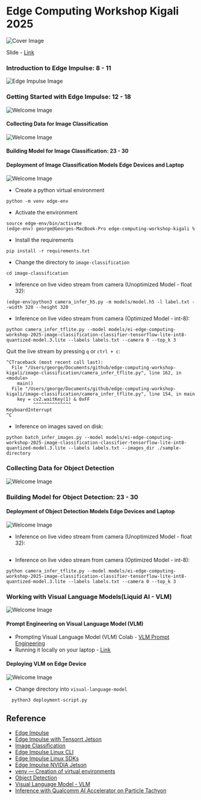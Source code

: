 # Edge Computing Workshop Kigali 2025

![Cover Image](./asset/header-image.jpg)

Slide - [Link](https://docs.google.com/presentation/d/1E56lccdfK-RObEJX98kK9nOLPP6bARF_jRshlebHVts/edit?usp=sharing) 


### Introduction to Edge Impulse: 8 - 11
![Edge Impulse Image](./asset/edge-impulse-cover.png)


### Getting Started with Edge Impulse: 12 - 18 

![Welcome Image](./asset/welcome.png)

#### Collecting Data for Image Classification
![Welcome Image](./asset/data-collection-image-classification.png)


#### Building Model for Image Classification: 23 - 30
<!-- ![Welcome Image](./asset/welcome.png) -->

#### Deployment of Image Classification Models Edge Devices and Laptop 
![Welcome Image](./asset/image-classification-feed.jpg)

- Create a python virtual environment 
```
python -m venv edge-env
```

- Activate the environment
```
source edge-env/bin/activate
(edge-env) george@Georges-MacBook-Pro edge-computing-workshop-kigali % 
```

- Install the requirements
```
pip install -r requirements.txt
```

- Change the directory to `image-classification`
```
cd image-classification
```
- Inference on live video stream from camera (Unoptimized Model - float 32): 
```
(edge-env)python3 camera_infer_h5.py -m models/model.h5 -l label.txt --width 320 --height 320 
```
- Inference on live video stream from camera (Optimized Model - int-8): 
```
python camera_infer_tflite.py --model models/ei-edge-computing-workshop-2025-image-classification-classifier-tensorflow-lite-int8-quantized-model.3.lite --labels labels.txt --camera 0 --top_k 3
```

Quit the live stream by pressing `q` or `ctrl + c`: 
```
^CTraceback (most recent call last):
  File "/Users/george/Documents/github/edge-computing-workshop-kigali/image-classification/camera_infer_tflite.py", line 162, in <module>
    main()
  File "/Users/george/Documents/github/edge-computing-workshop-kigali/image-classification/camera_infer_tflite.py", line 154, in main
    key = cv2.waitKey(1) & 0xFF
          ^^^^^^^^^^^^^^
KeyboardInterrupt
^C
```

- Inference on images saved on disk: 
```
python batch_infer_images.py --model models/ei-edge-computing-workshop-2025-image-classification-classifier-tensorflow-lite-int8-quantized-model.3.lite --labels labels.txt --images_dir ./sample-directory
```

### Collecting Data for Object Detection 
![Welcome Image](./asset/data-collection-object-detection.jpg)

### Building Model for Object Detection: 23 - 30
<!-- ![Welcome Image](./asset/welcome.png) -->

#### Deployment of Object Detection Models Edge Devices and Laptop 
![Welcome Image](./asset/object-detection-feed.jpg)

- Inference on live video stream from camera (Unoptimized Model - float 32): 

```

```

- Inference on live video stream from camera (Optimized Model - int-8): 
```
python camera_infer_tflite.py --model models/ei-edge-computing-workshop-2025-image-classification-classifier-tensorflow-lite-int8-quantized-model.3.lite --labels labels.txt --camera 0 --top_k 3
```



### Working with Visual Language Models(Liquid AI - VLM) 
![Welcome Image](./asset/vlm-prompting.png)
#### Prompt Engineering on Visual Language Model (VLM) 
- Prompting Visual Language Model (VLM) Colab - [VLM Prompt Engineering](https://colab.research.google.com/drive/1uMbCadRY-ILQtsJ5DS2l1qAYWNMg_Kv9?usp=sharing)
- Running it locally on your laptop - [Link]()

#### Deploying VLM on Edge Device 
![Welcome Image](./asset/jetson-orin.jpg)

- Change directory into `visual-language-model`
```
  python3 deployment-script.py
```

## Reference 
- [Edge Impulse]()
- [Edge Impulse with Tensorrt Jetson](https://docs.edgeimpulse.com/tools/libraries/sdks/inference/linux/cpp#tensorrt)
- [Image Classification]()
- [Edge Impulse Linux CLI](https://docs.edgeimpulse.com/tools/clis/edge-impulse-linux-cli#edge-impulse-linux-runner)
- [Edge Impulse Linux SDKs](https://docs.edgeimpulse.com/tools/libraries/sdks/inference/linux)
- [Edge Impulse NVIDIA Jetson](https://docs.edgeimpulse.com/hardware/boards/nvidia-jetson)
- [venv — Creation of virtual environments](https://docs.python.org/3/library/venv.html)
- [Object Detection]()
- [Visual Language Model - VLM]()
- [Inference with Qualcomm AI Accelerator on Particle Tachyon](https://www.hackster.io/naveenbskumar/inference-with-qualcomm-ai-accelerator-on-particle-tachyon-1c8888?f=1)
